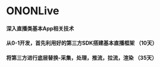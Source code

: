 # ONONLive
#### 深入直播类基本App相关技术
#### 从0-1开发，首先利用好的第三方SDK搭建基本直播框架 （10天）
#### 将第三方进行底层替换-采集，处理，推流，拉流，渲染 （35天）

